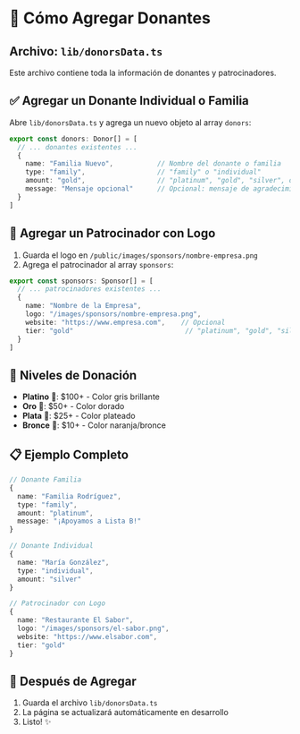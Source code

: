 # 📝 Cómo Agregar Donantes

## Archivo: `lib/donorsData.ts`

Este archivo contiene toda la información de donantes y patrocinadores.

## ✅ Agregar un Donante Individual o Familia

Abre `lib/donorsData.ts` y agrega un nuevo objeto al array `donors`:

```typescript
export const donors: Donor[] = [
  // ... donantes existentes ...
  {
    name: "Familia Nuevo",           // Nombre del donante o familia
    type: "family",                  // "family" o "individual"
    amount: "gold",                  // "platinum", "gold", "silver", o "bronze"
    message: "Mensaje opcional"      // Opcional: mensaje de agradecimiento
  }
]
```

## 🏢 Agregar un Patrocinador con Logo

1. Guarda el logo en `/public/images/sponsors/nombre-empresa.png`
2. Agrega el patrocinador al array `sponsors`:

```typescript
export const sponsors: Sponsor[] = [
  // ... patrocinadores existentes ...
  {
    name: "Nombre de la Empresa",
    logo: "/images/sponsors/nombre-empresa.png",
    website: "https://www.empresa.com",    // Opcional
    tier: "gold"                            // "platinum", "gold", "silver", o "bronze"
  }
]
```

## 💎 Niveles de Donación

- **Platino** 💎: $100+ - Color gris brillante
- **Oro** 🥇: $50+ - Color dorado
- **Plata** 🥈: $25+ - Color plateado
- **Bronce** 🥉: $10+ - Color naranja/bronce

## 📋 Ejemplo Completo

```typescript
// Donante Familia
{
  name: "Familia Rodríguez",
  type: "family",
  amount: "platinum",
  message: "¡Apoyamos a Lista B!"
}

// Donante Individual
{
  name: "María González",
  type: "individual",
  amount: "silver"
}

// Patrocinador con Logo
{
  name: "Restaurante El Sabor",
  logo: "/images/sponsors/el-sabor.png",
  website: "https://www.elsabor.com",
  tier: "gold"
}
```

## 🔄 Después de Agregar

1. Guarda el archivo `lib/donorsData.ts`
2. La página se actualizará automáticamente en desarrollo
3. Listo! ✨

